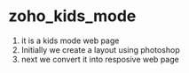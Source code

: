 # zoho_kids_mode
1. it is a kids mode web page
2. Initially we create a layout using photoshop 
3. next we convert it into resposive web page
